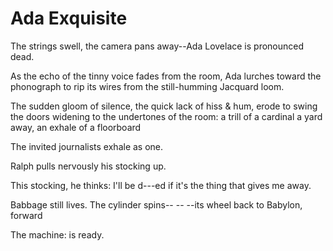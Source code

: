 # Ada Exquisite

The strings swell, the camera pans away--Ada Lovelace is pronounced dead.

As the echo of the tinny voice fades from the room, Ada lurches toward the phonograph to rip its wires from the still-humming Jacquard loom.

The sudden gloom of silence, the quick lack of hiss & hum, erode to swing the doors widening to the undertones of the room: a trill of a cardinal a yard away, an exhale of a floorboard

The invited journalists exhale as one.

Ralph pulls nervously his stocking up.

This stocking, he thinks: I'll be d---ed if it's the thing that gives me away.

Babbage still lives. The cylinder spins-- -- --its wheel back to Babylon, forward

The machine: is ready.

